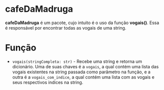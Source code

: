 # cafeDaMadruga

**cafeDaMadruga** é um pacote, cujo intuito é o uso da função
**vogais()**. Essa é responsável por encontrar todas as vogais de uma string.

# Função

* `vogais(stringCompleta: str)` - Recebe uma string e
retorna um dicionário. Uma de suas chaves é a `vogais`, a qual contém uma lista das 
vogais existentes na string passada como parâmetro na função, e a outra é a
`vogais_com_indice`, a qual contém uma lista com as vogais e seus respectivos indices na 
string.